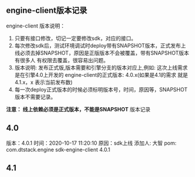 ## engine-client版本记录

engine-client 版本说明：
   1. 只要有接口修改，切记一定要修改sdk，对应的接口。 
   2. 每次修改sdk后，测试环境调试时deploy带有SNAPSHOT版本，正式发布上线必须去掉SNAPSHOT，原因是正版版本不会被覆盖，带有SNAPSHOT版本有很多人
   有权限去覆盖，很容易出问题。
   3. 版本说明: 发布正式版,版本需要和引擎分支的版本对应上,例如: 这次上线需求是在引擎4.0上开发的 engine-client的正式版本: 
   <version>4.0.x</version>(如果是4.1的需求 就是<version>4.1.x</version>，x 表示当前发布数)
   4. 每一次deploy正式版本的时候必须标明版本号，时间，原因等，SNAPSHOT版本不需要记录。
   
   **注意： 线上依赖必须是正式版本，不能是SNAPSHOT**
版本记录
  
  4.0
--------------------------------------------------------

版本：4.0.1
时间：2020-10-17 11:20:10
原因：sdk上线
添加人: 大智
pom: 
<dependency>
  <groupId>com.dtstack.engine</groupId>
  <artifactId>sdk-engine-client</artifactId>
  <version>4.0.1</version>
</dependency>



  4.1 
--------------------------------------------------------





   